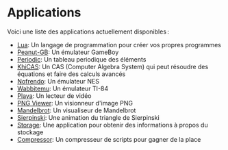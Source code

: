 # Applications

Voici une liste des applications actuellement disponibles :

- [Lua](./lua.md): Un langage de programmation pour créer vos propres programmes
- [Peanut-GB](./peanut-gb.md): Un émulateur GameBoy
- [Periodic](./periodic.md): Un tableau periodique des éléments
- [KhiCAS](./khicas.md): Un CAS (Computer Algebra System) qui peut résoudre
  des équations et faire des calculs avancés
- [Nofrendo](./nofrendo.md): Un émulateur NES
- [Wabbitemu](./wabbitemu.md): Un émulateur TI-84
- [Playa](./playa.md): Un lecteur de vidéo
- [PNG Viewer](./pngviewer.md): Un visionneur d'image PNG
- [Mandelbrot](./mandelbrot.md): Un visualiseur de Mandelbrot
- [Sierpinski](./sierpinski.md): Une animation du triangle de Sierpinski
- [Storage](./storage.md): Une application pour obtenir des informations à
                                propos du stockage
- [Compressor](./compressor.md): Un compresseur de scripts pour gagner de la place
